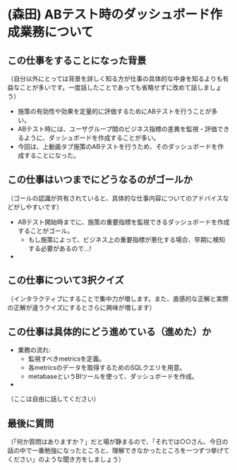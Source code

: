 # (森田) ABテスト時のダッシュボード作成業務について

## **この仕事をすることになった背景**

（自分以外にとっては背景を詳しく知る方が仕事の具体的な中身を知るよりも有益なことが多いです。一度話したことであっても省略せずに改めて話しましょう）

- 施策の有効性や効果を定量的に評価するためにABテストを行うことが多い。
- ABテスト時には、ユーザグループ間のビジネス指標の差異を監視・評価できるように、ダッシュボードを作成することが多い。
- 今回は、上動画タブ施策のABテストを行うため、そのダッシュボードを作成することになった。

## **この仕事はいつまでにどうなるのがゴールか**

（ゴールの認識が共有されていると、具体的な仕事内容についてのアドバイスなどがしやすいです）

- ABテスト開始時までに、施策の重要指標を監視できるダッシュボードを作成することがゴール。
  - もし施策によって、ビジネス上の重要指標が悪化する場合、早期に検知する必要があるので...!
- 

## **この仕事について3択クイズ**

（インタラクティブにすることで集中力が増します。また、直感的な正解と実際の正解が違うクイズにするとさらに興味が増します）

## **この仕事は具体的にどう進めている（進めた）か**

- 業務の流れ:
  - 監視すべきmetricsを定義。
  - 各metricsのデータを取得するためのSQLクエリを用意。
  - metabaseというBIツールを使って、ダッシュボードを作成。
- 

（ここは自由に話してください）

## **最後に質問**

（「何か質問はありますか？」だと場が静まるので、「それでは○○さん、今日の話の中で一番勉強になったところと、理解できなかったところを一つずつ挙げてください」のような聞き方をしましょう）
